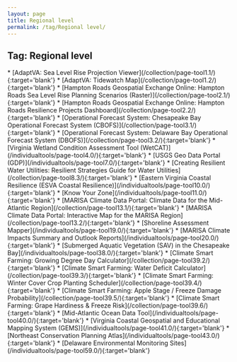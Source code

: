 ```yaml
---
layout: page
title: Regional level
permalink: /tag/Regional level/
---
```

<h2>Tag: Regional level</h2>
* [AdaptVA: Sea Level Rise Projection Viewer](/collection/page-tool1.1/){:target='blank'}
* [AdaptVA: Tidewatch Map](/collection/page-tool1.2/){:target='blank'}
* [Hampton Roads Geospatial Exchange Online: Hampton Roads Sea Level Rise Planning Scenarios (Raster)](/collection/page-tool2.1/){:target='blank'}
* [Hampton Roads Geospatial Exchange Online: Hampton Roads Resilience Projects Dashboard](/collection/page-tool2.2/){:target='blank'}
* [Operational Forecast System: Chesapeake Bay Operational Forecast System (CBOFS)](/collection/page-tool3.1/){:target='blank'}
* [Operational Forecast System: Delaware Bay Operational Forecast System (DBOFS)](/collection/page-tool3.2/){:target='blank'}
* [Virginia Wetland Condition Assessment Tool (WetCAT)](/individualtools/page-tool4.0/){:target='blank'}
* [USGS Geo Data Portal (GDP)](/individualtools/page-tool7.0/){:target='blank'}
* [Creating Resilient Water Utilities: Resilient Strategies Guide for Water Utilities](/collection/page-tool8.3/){:target='blank'}
* [Eastern Virginia Coastal Resilience (ESVA Coastal Resilience)](/individualtools/page-tool10.0/){:target='blank'}
* [Know Your Zone](/individualtools/page-tool11.0/){:target='blank'}
* [MARISA Climate Data Portal: Climate Data for the Mid-Atlantic Region](/collection/page-tool13.1/){:target='blank'}
* [MARISA Climate Data Portal: Interactive Map for the MARISA Region](/collection/page-tool13.2/){:target='blank'}
* [Shoreline Assessment Mapper](/individualtools/page-tool19.0/){:target='blank'}
* [MARISA Climate Impacts Summary and Outlook Reports](/individualtools/page-tool20.0/){:target='blank'}
* [Submerged Aquatic Vegetation (SAV) in the Chesapeake Bay](/individualtools/page-tool38.0/){:target='blank'}
* [Climate Smart Farming: Growing Degree Day Calculator](/collection/page-tool39.2/){:target='blank'}
* [Climate Smart Farming: Water Deficit Calculator](/collection/page-tool39.3/){:target='blank'}
* [Climate Smart Farming: Winter Cover Crop Planting Scheduler](/collection/page-tool39.4/){:target='blank'}
* [Climate Smart Farming: Apple Stage / Freeze Damage Probability](/collection/page-tool39.5/){:target='blank'}
* [Climate Smart Farming: Grape Hardiness & Freeze Risk](/collection/page-tool39.6/){:target='blank'}
* [Mid-Atlantic Ocean Data Tool](/individualtools/page-tool40.0/){:target='blank'}
* [Virginia Coastal Geospatial and Educational Mapping System (GEMS)](/individualtools/page-tool41.0/){:target='blank'}
* [Northeast Conservation Planning Atlas](/individualtools/page-tool43.0/){:target='blank'}
* [Delaware Environmental Monitoring Sites](/individualtools/page-tool59.0/){:target='blank'}
